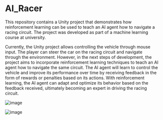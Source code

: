 # AI_Racer
This repository contains a Unity project that demonstrates how reinforcement learning can be used to teach an AI agent how to navigate a racing circuit. The project was developed as part of a machine learning course at university. 

Currently, the Unity project allows controlling the vehicle through mouse input. The player can steer the car on the racing circuit and navigate through the environment. However, in the next steps of development, the project aims to incorporate reinforcement learning techniques to teach an AI agent how to navigate the same circuit. The AI agent will learn to control the vehicle and improve its performance over time by receiving feedback in the form of rewards or penalties based on its actions. With reinforcement learning, the AI agent can adapt and optimize its behavior based on the feedback received, ultimately becoming an expert in driving the racing circuit.


![image](https://user-images.githubusercontent.com/77236323/233083137-3bebb827-dc1e-4c14-93f9-19528ac24eaf.png)

![image](https://user-images.githubusercontent.com/77236323/233394167-ce22cbd3-dc38-4e0d-8c06-1b66eb4a937c.png)

